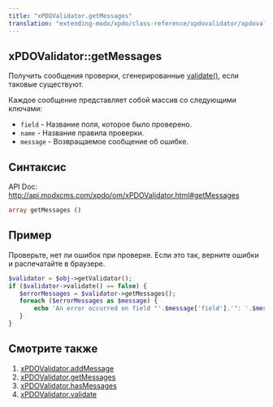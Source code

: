 ```yaml
---
title: "xPDOValidator.getMessages"
translation: "extending-modx/xpdo/class-reference/xpdovalidator/xpdovalidator.getmessages"
---
```


## xPDOValidator::getMessages

Получить сообщения проверки, сгенерированные [validate()](extending-modx/xpdo/class-reference/xpdovalidator/xpdovalidator.validate "xPDOValidator.validate"), если таковые существуют.

Каждое сообщение представляет собой массив со следующими ключами:

-   `field` - Название поля, которое было проверено.
-   `name` - Название правила проверки.
-   `message` - Возвращаемое сообщение об ошибке.

## Синтаксис

API Doc: <http://api.modxcms.com/xpdo/om/xPDOValidator.html#getMessages>

```php
array getMessages ()
```

## Пример

Проверьте, нет ли ошибок при проверке. Если это так, верните ошибки и распечатайте в браузере.

```php
$validator = $obj->getValidator();
if ($validator->validate() == false) {
   $errorMessages = $validator->getMessages();
   foreach ($errorMessages as $message) {
       echo 'An error occurred on field "'.$message['field'].'": '.$message['message'];
   }
}
```

## Смотрите также

1. [xPDOValidator.addMessage](extending-modx/xpdo/class-reference/xpdovalidator/xpdovalidator.addmessage)
2. [xPDOValidator.getMessages](extending-modx/xpdo/class-reference/xpdovalidator/xpdovalidator.getmessages)
3. [xPDOValidator.hasMessages](extending-modx/xpdo/class-reference/xpdovalidator/xpdovalidator.hasmessages)
4. [xPDOValidator.validate](extending-modx/xpdo/class-reference/xpdovalidator/xpdovalidator.validate)
